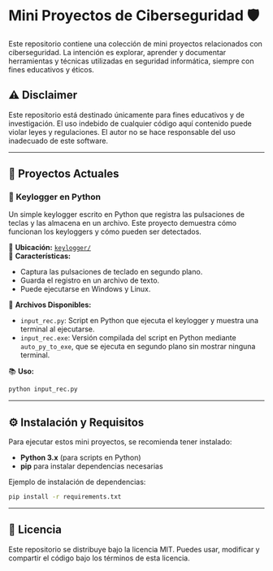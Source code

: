 # Mini Proyectos de Ciberseguridad 🛡️

Este repositorio contiene una colección de mini proyectos relacionados con ciberseguridad. La intención es explorar, aprender y documentar herramientas y técnicas utilizadas en seguridad informática, siempre con fines educativos y éticos.

## ⚠️ Disclaimer
Este repositorio está destinado únicamente para fines educativos y de investigación. El uso indebido de cualquier código aquí contenido puede violar leyes y regulaciones. El autor no se hace responsable del uso inadecuado de este software.

---

## 📌 Proyectos Actuales

### 🔑 Keylogger en Python
Un simple keylogger escrito en Python que registra las pulsaciones de teclas y las almacena en un archivo. Este proyecto demuestra cómo funcionan los keyloggers y cómo pueden ser detectados.

📂 **Ubicación:** [`keylogger/`](keylogger/)  
📝 **Características:**
- Captura las pulsaciones de teclado en segundo plano.
- Guarda el registro en un archivo de texto.
- Puede ejecutarse en Windows y Linux.

📃 **Archivos Disponibles:**
- `input_rec.py`: Script en Python que ejecuta el keylogger y muestra una terminal al ejecutarse.
- `input_rec.exe`: Versión compilada del script en Python mediante `auto_py_to_exe`, que se ejecuta en segundo plano sin mostrar ninguna terminal.

📚 **Uso:**
```bash
python input_rec.py
```

---

## ⚙️ Instalación y Requisitos
Para ejecutar estos mini proyectos, se recomienda tener instalado:
- **Python 3.x** (para scripts en Python)
- **pip** para instalar dependencias necesarias

Ejemplo de instalación de dependencias:
```bash
pip install -r requirements.txt
```

---

## 📝 Licencia
Este repositorio se distribuye bajo la licencia MIT. Puedes usar, modificar y compartir el código bajo los términos de esta licencia.

